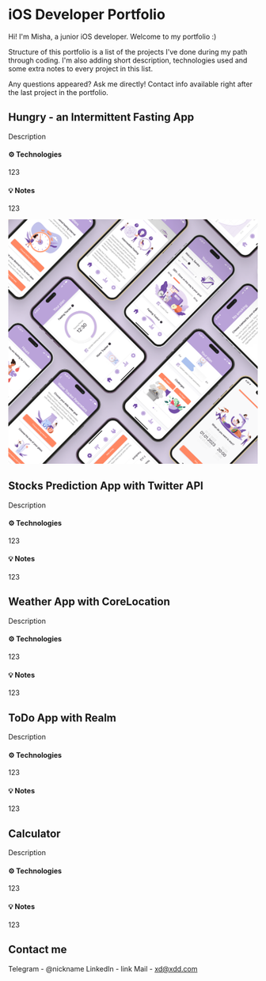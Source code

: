 # iOS Developer Portfolio
Hi! I'm Misha, a junior iOS developer. Welcome to my portfolio :)

Structure of this portfolio is a list of the projects I've done during my path through coding. I'm also adding short description, technologies used and some extra notes to every project in this list. 

Any questions appeared? Ask me directly! Contact info available right after the last project in the portfolio.

## Hungry - an Intermittent Fasting App

Description

#### ⚙️ Technologies 
123

#### 💡 Notes
123

<p align="center">
<a href="https://google.com" target="_blank"><img src="devPortfolioAssets/ifpreview.png" width="900" title="Hungry"></a>
</p>

## Stocks Prediction App with Twitter API

Description

#### ⚙️ Technologies 
123

#### 💡 Notes
123

## Weather App with CoreLocation

Description

#### ⚙️ Technologies 
123

#### 💡 Notes
123

## ToDo App with Realm

Description

#### ⚙️ Technologies 
123

#### 💡 Notes
123

## Calculator

Description

#### ⚙️ Technologies 
123

#### 💡 Notes
123

## Contact me

Telegram - @nickname
LinkedIn - link
Mail - xd@xdd.com
